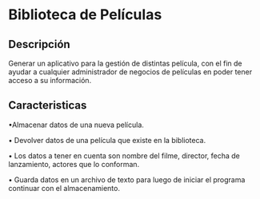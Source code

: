 # Biblioteca de Películas
## Descripción
Generar un aplicativo para la gestión de distintas película, con el fin de ayudar a
cualquier administrador de negocios de películas en poder tener acceso a su
información.

## Caracteristicas

•Almacenar datos de una nueva película.

• Devolver datos de una película que existe en la biblioteca.

• Los datos a tener en cuenta son nombre del filme, director, fecha de lanzamiento, actores que lo conforman.

• Guarda datos en un archivo de texto para luego de iniciar el programa continuar
con el almacenamiento.
